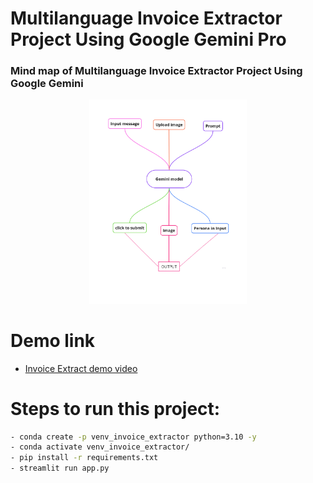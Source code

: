 # Multilanguage Invoice Extractor Project Using Google Gemini Pro






### Mind map of Multilanguage Invoice Extractor Project Using Google Gemini
<p align="center">
  <img src="https://github.com/AIWalaBro/GenAI_Projects/blob/main/Multilanguage_Invoice_Extractor_using_GoogleGeminiPro/mind_map1_page-0001.jpg" width=50% height=30%>
</p>

<!-- 
# mind map
<img src="https://github.com/AIWalaBro/GenAI_Projects/blob/ad99e1f7cc36530a8c5cdfeac7cda36699544126/Multilanguage_Invoice_Extractor_using_GoogleGeminiPro/mind_map1_page-0001.jpg" align="center" width=50% height=50% > -->


# Demo link
- [Invoice Extract demo video](https://www.loom.com/share/433e1e2ab3094bcda125eb62021405dd?sid=3f594751-a75d-4950-b727-5806282d347d)


# Steps to run this project:
```bash
- conda create -p venv_invoice_extractor python=3.10 -y
- conda activate venv_invoice_extractor/
- pip install -r requirements.txt
- streamlit run app.py
```